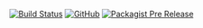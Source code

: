 [![Build Status](https://travis-ci.com/halimyusuf/iReporter.svg?branch=api)](https://travis-ci.com/halimyusuf/iReporter)
[![GitHub](https://img.shields.io/github/license/halimyusuf/iReporter.svg?maxAge=2592000)]()
[![Packagist Pre Release](https://img.shields.io/packagist/vpre/halimyusuf/iReporter.svg?maxAge=2592000)]()

